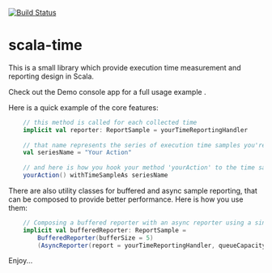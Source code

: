 [![Build Status](https://travis-ci.org/sha1n/scala-time.svg?branch=master)](https://travis-ci.org/sha1n/scala-time)

scala-time
==========
This is a small library which provide execution time measurement and reporting design in Scala.

Check out the Demo console app for a full usage example .

Here is a quick example of the core features:

```scala
    // this method is called for each collected time 
    implicit val reporter: ReportSample = yourTimeReportingHandler 
    
    // that name represents the series of execution time samples you're going to collect 
    val seriesName = "Your Action"
    
    // and here is how you hook your method 'yourAction' to the time sampler
    yourAction() withTimeSampleAs seriesName
```  

There are also utility classes for buffered and async sample reporting, that can be composed to provide better performance. Here is how you use them:

```scala
    // Composing a buffered reporter with an async reporter using a single reporting thread
    implicit val bufferedReporter: ReportSample =
        BufferedReporter(bufferSize = 5)
        (AsyncReporter(report = yourTimeReportingHandler, queueCapacity = 10, reporterThreads = 1))
```
Enjoy...

